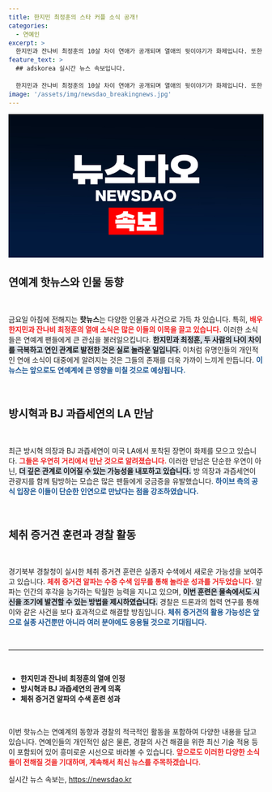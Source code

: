 ```yaml
---
title: 한지민 최정훈의 스타 커플 소식 공개!
categories:
  - 연예인
excerpt: >
  한지민과 잔나비 최정훈의 10살 차이 연애가 공개되며 열애의 뒷이야기가 화제입니다. 또한 방시혁과 BJ 과즙세연의 LA에서의 포착으로 진짜 관계에 대한 궁금증이 커지고 있습니다.
feature_text: >
  ## adskorea 실시간 뉴스 속보입니다.

  한지민과 잔나비 최정훈의 10살 차이 연애가 공개되며 열애의 뒷이야기가 화제입니다. 또한 방시혁과 BJ 과즙세연의 LA에서의 포착으로 진짜 관계에 대한 궁금증이 커지고 있습니다.
image: '/assets/img/newsdao_breakingnews.jpg'
---
```


<p><img src="/assets/img/newsdao_breakingnews.jpg" alt="adskorea 속보" /></p>

<h2 data-ke-size="size26">연예계 핫뉴스와 인물 동향</h2>

<p data-ke-size="size16">&nbsp;</p>

<p>금요일 아침에 전해지는 <strong>핫뉴스</strong>는 다양한 인물과 사건으로 가득 차 있습니다. 특히, <b><span style="color: #ee2323;">배우 한지민과 잔나비 최정훈의 열애 소식은 많은 이들의 이목을 끌고 있습니다.</span></b> 이러한 소식들은 연예계 팬들에게 큰 관심을 불러일으킵니다. <b><span style="background-color: #21538527;">한지민과 최정훈, 두 사람의 나이 차이를 극복하고 연인 관계로 발전한 것은 실로 놀라운 일입니다.</span></b> 이처럼 유명인들의 개인적인 연애 소식이 대중에게 알려지는 것은 그들의 존재를 더욱 가까이 느끼게 만듭니다. <b><span style="color: #1a5490;">이 뉴스는 앞으로도 연예계에 큰 영향을 미칠 것으로 예상됩니다.</span></b></p>

<p data-ke-size="size16">&nbsp;</p>

<h2 data-ke-size="size26">방시혁과 BJ 과즙세연의 LA 만남</h2>

<p data-ke-size="size16">&nbsp;</p>

<p>최근 방시혁 의장과 BJ 과즙세연이 미국 LA에서 포착된 장면이 화제를 모으고 있습니다. <b><span style="color: #ee2323;">그들은 우연히 거리에서 만난 것으로 알려졌습니다.</span></b> 이러한 만남은 단순한 우연이 아닌, <b><span style="background-color: #21538527;">더 깊은 관계로 이어질 수 있는 가능성을 내포하고 있습니다.</span></b> 방 의장과 과즙세연이 관광지를 함께 탐방하는 모습은 많은 팬들에게 궁금증을 유발했습니다. <b><span style="color: #1a5490;">하이브 측의 공식 입장은 이들이 단순한 인연으로 만났다는 점을 강조하였습니다.</span></b></p>

<p data-ke-size="size16">&nbsp;</p>

<h2 data-ke-size="size26">체취 증거견 훈련과 경찰 활동</h2>

<p data-ke-size="size16">&nbsp;</p>

<p>경기북부 경찰청이 실시한 체취 증거견 훈련은 실종자 수색에서 새로운 가능성을 보여주고 있습니다. <b><span style="color: #ee2323;">체취 증거견 알파는 수중 수색 임무를 통해 놀라운 성과를 거두었습니다.</span></b> 알파는 인간의 후각을 능가하는 탁월한 능력을 지니고 있으며, <b><span style="background-color: #21538527;">이번 훈련은 물속에서도 시신을 조기에 발견할 수 있는 방법을 제시하였습니다.</span></b> 경찰은 드론과의 협력 연구를 통해 이와 같은 사건을 보다 효과적으로 해결할 방침입니다. <b><span style="color: #1a5490;">체취 증거견의 활용 가능성은 앞으로 실종 사건뿐만 아니라 여러 분야에도 응용될 것으로 기대됩니다.</span></b></p>

<p data-ke-size="size16">&nbsp;</p>

<hr />

<p data-ke-size="size16">&nbsp;</p>

<ul>
<li><b>한지민과 잔나비 최정훈의 열애 인정</b></li>
<li><b>방시혁과 BJ 과즙세연의 관계 의혹</b></li>
<li><b>체취 증거견 알파의 수색 훈련 성과</b></li>
</ul>

<p data-ke-size="size16">&nbsp;</p>

<p>이번 핫뉴스는 연예계의 동향과 경찰의 적극적인 활동을 포함하여 다양한 내용을 담고 있습니다. 연예인들의 개인적인 삶은 물론, 경찰의 사건 해결을 위한 최신 기술 적용 등이 포함되어 있어 흥미로운 시선으로 바라볼 수 있습니다. <b><span style="color: #ee2323;">앞으로도 이러한 다양한 소식들이 전해질 것을 기대하며, 계속해서 최신 뉴스를 주목하겠습니다.</span></b></p>
실시간 뉴스 속보는, <a href="https://newsdao.kr" rel="dofollow">https://newsdao.kr</a>


